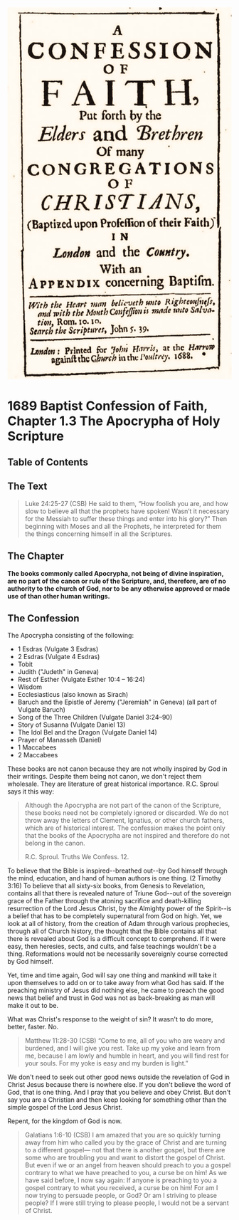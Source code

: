 <img class="intro-right" src="art-1689.png">

# 1689 Baptist Confession of Faith, Chapter 1.3 The Apocrypha of Holy Scripture

## Table of Contents

<!-- toc -->

## The Text

>Luke 24:25-27 (CSB) He said to them, “How foolish you are, and how slow to believe all that the prophets have spoken! Wasn’t it necessary for the Messiah to suffer these things and enter into his glory?” Then beginning with Moses and all the Prophets, he interpreted for them the things concerning himself in all the Scriptures.

## The Chapter

**The books commonly called Apocrypha, not being of divine inspiration, are no part of the canon or rule of the Scripture, and, therefore, are of no authority to the church of God, nor to be any otherwise approved or made use of than other human writings.**

## The Confession

The Apocrypha consisting of the following:

- 1 Esdras (Vulgate 3 Esdras)
- 2 Esdras (Vulgate 4 Esdras)
- Tobit
- Judith ("Judeth" in Geneva)
- Rest of Esther (Vulgate Esther 10:4 – 16:24)
- Wisdom
- Ecclesiasticus (also known as Sirach)
- Baruch and the Epistle of Jeremy ("Jeremiah" in Geneva) (all part of Vulgate Baruch)
- Song of the Three Children (Vulgate Daniel 3:24–90)
- Story of Susanna (Vulgate Daniel 13)
- The Idol Bel and the Dragon (Vulgate Daniel 14)
- Prayer of Manasseh (Daniel)
- 1 Maccabees
- 2 Maccabees

These books are not canon because they are not wholly inspired by God in their writings. Despite them being not canon, we don't reject them wholesale. They are literature of great historical importance. R.C. Sproul says it this way:

>Although the Apocrypha are not part of the canon of the Scripture, these books need not be completely ignored or discarded. We do not throw away the letters of Clement, Ignatius, or other church fathers, which are of historical interest. The confession makes the point only that the books of the Apocrypha are not inspired and therefore do not belong in the canon.
>
> R.C. Sproul. Truths We Confess. 12.

To believe that the Bible is inspired--breathed out--by God himself through the mind, education, and hand of human authors is one thing. (2 Timothy 3:16) To believe that all sixty-six books, from Genesis to Revelation, contains all that there is revealed nature of Triune God--out of the sovereign grace of the Father through the atoning sacrifice and death-killing resurrection of the Lord Jesus Christ, by the Almighty power of the Spirit--is a belief that has to be completely supernatural from God on high. Yet, we look at all of history, from the creation of Adam through various prophecies, through all of Church history, the thought that the Bible contains all that there is revealed about God is a difficult concept to comprehend. If it were easy, then heresies, sects, and cults, and false teachings wouldn't be a thing. Reformations would not be necessarily sovereignly course corrected by God himself.

Yet, time and time again, God will say one thing and mankind will take it upon themselves to add on or to take away from what God has said. If the preaching ministry of Jesus did nothing else, he came to preach the good news that belief and trust in God was not as back-breaking as man will make it out to be.

What was Christ's response to the weight of sin? It wasn't to do more, better, faster. No.

>Matthew 11:28-30 (CSB) “Come to me, all of you who are weary and burdened, and I will give you rest. Take up my yoke and learn from me, because I am lowly and humble in heart, and you will find rest for your souls. For my yoke is easy and my burden is light.”

We don't need to seek out other good news outside the revelation of God in Christ Jesus because there is nowhere else. If you don't believe the word of God, that is one thing. And I pray that you believe and obey Christ. But don't say you are a Christian and then keep looking for something other than the simple gospel of the Lord Jesus Christ.

Repent, for the kingdom of God is now.

>Galatians 1:6-10 (CSB) I am amazed that you are so quickly turning away from him who called you by the grace of Christ and are turning to a different gospel— not that there is another gospel, but there are some who are troubling you and want to distort the gospel of Christ. But even if we or an angel from heaven should preach to you a gospel contrary to what we have preached to you, a curse be on him! As we have said before, I now say again: If anyone is preaching to you a gospel contrary to what you received, a curse be on him! For am I now trying to persuade people, or God? Or am I striving to please people? If I were still trying to please people, I would not be a servant of Christ.
